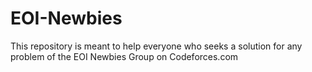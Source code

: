# EOI-Newbies
This repository is meant to help everyone who seeks a solution for any problem of the EOI Newbies Group on Codeforces.com
